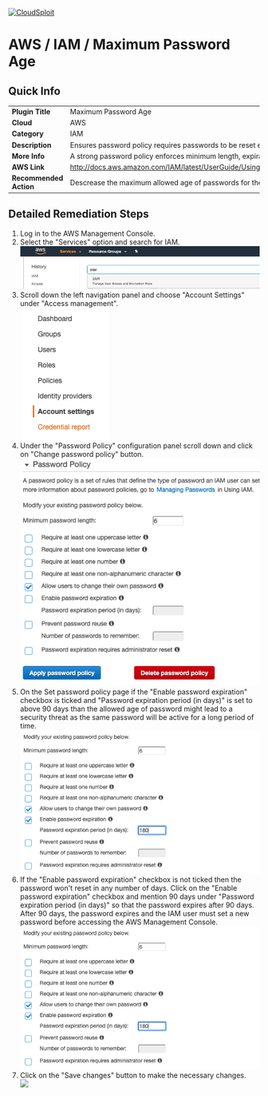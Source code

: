 [![CloudSploit](https://cloudsploit.com/img/logo-new-big-text-100.png "CloudSploit")](https://cloudsploit.com)

# AWS / IAM / Maximum Password Age

## Quick Info

| | |
|-|-|
| **Plugin Title** | Maximum Password Age |
| **Cloud** | AWS |
| **Category** | IAM |
| **Description** | Ensures password policy requires passwords to be reset every 180 days |
| **More Info** | A strong password policy enforces minimum length, expirations, reuse, and symbol usage |
| **AWS Link** | http://docs.aws.amazon.com/IAM/latest/UserGuide/Using_ManagingPasswordPolicies.html |
| **Recommended Action** | Descrease the maximum allowed age of passwords for the password policy |

## Detailed Remediation Steps
1. Log in to the AWS Management Console.
2. Select the "Services" option and search for IAM. </br><img src="/resources/aws/iam/maximum-password-age/step2.png"/>
3. Scroll down the left navigation panel and choose "Account Settings" under "Access management". </br><img src="/resources/aws/iam/maximum-password-age/step3.png"/>
4. Under the "Password Policy" configuration panel scroll down and click on  "Change password policy" button. </br><img src="/resources/aws/iam/maximum-password-age/step4.png"/>
5. On the Set password policy page if the "Enable password expiration" checkbox is ticked and "Password expiration period (in days)" is set to above 90 days than the allowed age of password might lead to a security threat as the same password will be active for a long period of time.</br><img src="/resources/aws/iam/maximum-password-age/step6.png"/>
6. If the "Enable password expiration" checkbox is not ticked then the password won't reset in any number of days. Click on the "Enable password expiration" checkbox and mention 90 days under "Password expiration period (in days)" so that the password expires after 90 days. After 90 days, the password expires and the IAM user must set a new password before accessing the AWS Management Console.</br><img src="/resources/aws/iam/maximum-password-age/step6.png"/>
7. Click on the "Save changes" button to make the necessary changes.</br><img src="/resources/aws/iam/maximum-password-age/step8.png"/>
